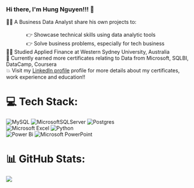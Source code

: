 ### Hi there, I'm Hung Nguyen!!! 👋
👨‍💻 A Business Data Analyst share his own projects to:<br>              
&nbsp;&nbsp;&nbsp;&nbsp;&nbsp;&nbsp;&nbsp;&nbsp;&nbsp;&nbsp;&nbsp;&nbsp;&nbsp;&nbsp;👉 Showcase technical skills using data analytic tools<br/>
&nbsp;&nbsp;&nbsp;&nbsp;&nbsp;&nbsp;&nbsp;&nbsp;&nbsp;&nbsp;&nbsp;&nbsp;&nbsp;&nbsp;👉 Solve business problems, especially for tech business<br/>
👨‍🎓 Studied Applied Finance at Western Sydney University, Australia<br>
🥅 Currently earned more certificates relating to Data from Microsoft, SQLBI, DataCamp, Coursera<br>
💥 Visit my [LinkedIn profile](https://www.linkedin.com/in/nguyentranphihung/) profile for more details about my certificates, work experience and education!!


# 💻 Tech Stack:
![MySQL](https://img.shields.io/badge/mysql-4479A1.svg?style=for-the-badge&logo=mysql&logoColor=white) 
![MicrosoftSQLServer](https://img.shields.io/badge/Microsoft%20SQL%20Server-CC2927?style=for-the-badge&logo=microsoft%20sql%20server&logoColor=white) 
![Postgres](https://img.shields.io/badge/postgres-%23316192.svg?style=for-the-badge&logo=postgresql&logoColor=white)<br/>
![Microsoft Excel](https://img.shields.io/badge/Microsoft_Excel-217346?style=for-the-badge&logo=microsoft-excel&logoColor=white)
![Python](https://img.shields.io/badge/python-3670A0?style=for-the-badge&logo=python&logoColor=ffdd54)<br/>
![Power Bi](https://img.shields.io/badge/power_bi-F2C811?style=for-the-badge&logo=powerbi&logoColor=black)
![Microsoft PowerPoint](https://img.shields.io/badge/Microsoft_PowerPoint-B7472A?style=for-the-badge&logo=microsoft-powerpoint&logoColor=white)

# 📊 GitHub Stats:
![](https://github-readme-stats.vercel.app/api?username=phungg164&theme=merko&hide_border=true&include_all_commits=false&count_private=false)<br/>


<!-- Proudly created with GPRM ( https://gprm.itsvg.in ) -->

<!--
**phungg164/phungg164** is a ✨ _special_ ✨ repository because its `README.md` (this file) appears on your GitHub profile.

Here are some ideas to get you started:

- 🔭 I’m currently working on ...
- 🌱 I’m currently learning ...
- 👯 I’m looking to collaborate on ...
- 🤔 I’m looking for help with ...
- 💬 Ask me about ...
- 📫 How to reach me: ...
- 😄 Pronouns: ...
- ⚡ Fun fact: ...
-->
